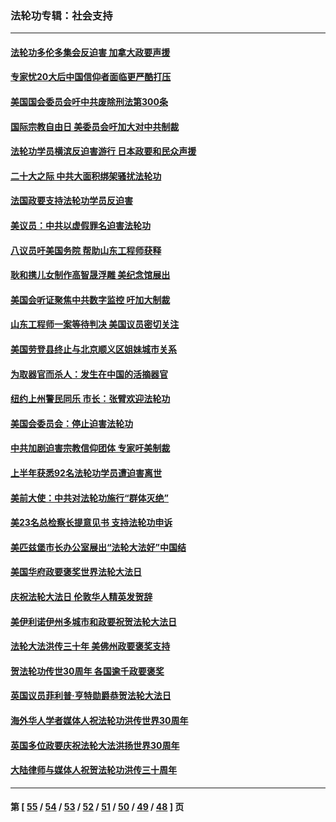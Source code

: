 ### 法轮功专辑：社会支持
---
#### [法轮功多伦多集会反迫害 加拿大政要声援](../../pages/nf4386/n13881303.md?12300430) 
#### [专家忧20大后中国信仰者面临更严酷打压](../../pages/nf4386/n13874993.md?12300430) 
#### [美国国会委员会吁中共废除刑法第300条](../../pages/nf4386/n13868121.md?12300430) 
#### [国际宗教自由日 美委员会吁加大对中共制裁](../../pages/nf4386/n13855021.md?12300430) 
#### [法轮功学员横滨反迫害游行 日本政要和民众声援](../../pages/nf4386/n13847132.md?12300430) 
#### [二十大之际 中共大面积绑架骚扰法轮功](../../pages/nf4386/n13846381.md?12300430) 
#### [法国政要支持法轮功学员反迫害](../../pages/nf4386/n13841970.md?12300430) 
#### [美议员：中共以虚假罪名迫害法轮功](../../pages/nf4386/n13841083.md?12300430) 
#### [八议员吁美国务院 帮助山东工程师获释](../../pages/nf4386/n13836379.md?12300430) 
#### [耿和携儿女制作高智晟浮雕 美纪念馆展出](../../pages/nf4386/n13829624.md?12300430) 
#### [美国会听证聚焦中共数字监控 吁加大制裁](../../pages/nf4386/n13825083.md?12300430) 
#### [山东工程师一案等待判决 美国议员密切关注](../../pages/nf4386/n13815065.md?12300430) 
#### [美国劳登县终止与北京顺义区姐妹城市关系](../../pages/nf4386/n13811030.md?12300430) 
#### [为取器官而杀人：发生在中国的活摘器官](../../pages/nf4386/n13794731.md?12300430) 
#### [纽约上州警民同乐 市长：张臂欢迎法轮功](../../pages/nf4386/n13794375.md?12300430) 
#### [美国会委员会：停止迫害法轮功](../../pages/nf4386/n13788164.md?12300430) 
#### [中共加剧迫害宗教信仰团体 专家吁美制裁](../../pages/nf4386/n13780252.md?12300430) 
#### [上半年获悉92名法轮功学员遭迫害离世](../../pages/nf4386/n13772701.md?12300430) 
#### [美前大使：中共对法轮功施行“群体灭绝”](../../pages/nf4386/n13771705.md?12300430) 
#### [美23名总检察长提意见书 支持法轮功申诉](../../pages/nf4386/n13766596.md?12300430) 
#### [美匹兹堡市长办公室展出“法轮大法好”中国结](../../pages/nf4386/n13749721.md?12300430) 
#### [美国华府政要褒奖世界法轮大法日](../../pages/nf4386/n13743770.md?12300430) 
#### [庆祝法轮大法日 伦敦华人精英发贺辞](../../pages/nf4386/n13741593.md?12300430) 
#### [美伊利诺伊州多城市和政要祝贺法轮大法日](../../pages/nf4386/n13737149.md?12300430) 
#### [法轮大法洪传三十年 美佛州政要褒奖支持](../../pages/nf4386/n13737103.md?12300430) 
#### [贺法轮功传世30周年 各国逾千政要褒奖](../../pages/nf4386/n13735828.md?12300430) 
#### [英国议员菲利普‧亨特勋爵恭贺法轮大法日](../../pages/nf4386/n13736187.md?12300430) 
#### [海外华人学者媒体人祝法轮功洪传世界30周年](../../pages/nf4386/n13735835.md?12300430) 
#### [英国多位政要庆祝法轮大法洪扬世界30周年](../../pages/nf4386/n13734739.md?12300430) 
#### [大陆律师与媒体人祝贺法轮功洪传三十周年](../../pages/nf4386/n13735062.md?12300430) 

---
#### 第 [ [55](./55.md?12300430) / [54](./54.md?12300430) / [53](./53.md?12300430) / [52](./52.md?12300430) / [51](./51.md?12300430) / [50](./50.md?12300430) / [49](./49.md?12300430) / [48](./48.md?12300430) ] 页

